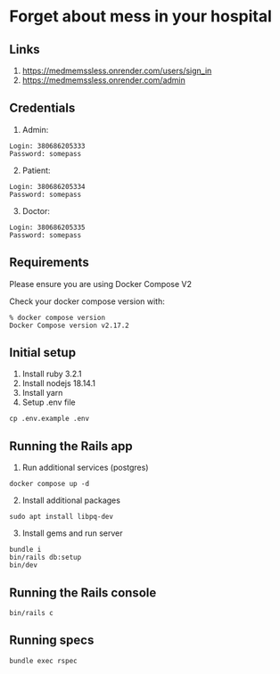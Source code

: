 # Forget about mess in your hospital

## Links

1. https://medmemssless.onrender.com/users/sign_in
2. https://medmemssless.onrender.com/admin

## Credentials

1. Admin:

```
Login: 380686205333
Password: somepass
```

2. Patient:

```
Login: 380686205334
Password: somepass
```

3. Doctor:

```
Login: 380686205335
Password: somepass
```

## Requirements

Please ensure you are using Docker Compose V2

Check your docker compose version with:

```
% docker compose version
Docker Compose version v2.17.2
```

## Initial setup

1. Install ruby 3.2.1
2. Install nodejs 18.14.1
3. Install yarn
4. Setup .env file

```
cp .env.example .env
```

## Running the Rails app

1. Run additional services (postgres)

```
docker compose up -d
```

2. Install additional packages

```
sudo apt install libpq-dev
```

3. Install gems and run server

```
bundle i
bin/rails db:setup
bin/dev
```

## Running the Rails console

```
bin/rails c
```

## Running specs

```
bundle exec rspec
```
